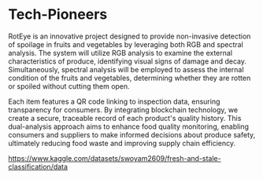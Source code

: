 # Tech-Pioneers

RotEye is an innovative project designed to provide non-invasive detection of spoilage in fruits and vegetables by leveraging both RGB and spectral analysis. The system will utilize RGB analysis to examine the external characteristics of produce, identifying visual signs of damage and decay. Simultaneously, spectral analysis will be employed to assess the internal condition of the fruits and vegetables, determining whether they are rotten or spoiled without cutting them open. 

Each item features a QR code linking to inspection data, ensuring transparency for consumers. By integrating blockchain technology, we create a secure, traceable record of each product's quality history. This dual-analysis approach aims to enhance food quality monitoring, enabling consumers and suppliers to make informed decisions about produce safety, ultimately reducing food waste and improving supply chain efficiency.



https://www.kaggle.com/datasets/swoyam2609/fresh-and-stale-classification/data
